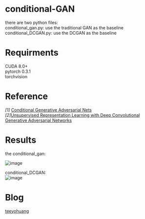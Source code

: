 # conditional-GAN


there are two python files:  
conditional_gan.py: use the traditional GAN as the baseline  
conditional_DCGAN.py: use the DCGAN as the baseline

# Requirments  
CUDA 8.0+  
pytorch 0.3.1  
torchvision  

# Reference  
*[1]* [Conditional Generative Adversarial Nets](https://arxiv.org/abs/1411.1784)  
*[2]*[Unsupervised Representation Learning with Deep Convolutional Generative Adversarial Networks](https://arxiv.org/abs/1511.06434)  

# Results  
the conditional_gan:  

![image](https://github.com/TeeyoHuang/conditional-GAN/blob/master/20-19200.png)  
  
    
    
conditional_DCGAN:  
![image](https://github.com/TeeyoHuang/conditional-GAN/blob/master/20-19600.png)  

# Blog  
[teeyohuang](https://blog.csdn.net/Teeyohuang/article/details/82391251)
